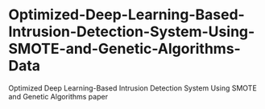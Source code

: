 # Optimized-Deep-Learning-Based-Intrusion-Detection-System-Using-SMOTE-and-Genetic-Algorithms-Data
Optimized Deep Learning-Based Intrusion Detection System Using SMOTE and Genetic Algorithms paper
